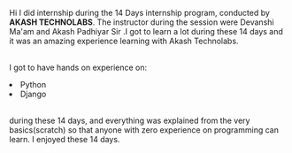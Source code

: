 
Hi I did internship during the 14 Days internship program, conducted by <b>AKASH TECHNOLABS</b>.
The instructor during the session were Devanshi Ma'am and Akash Padhiyar Sir .I got to
learn a lot during these 14 days and it was an amazing experience learning with Akash Technolabs.

<br>I got to have hands on experience on:
<li>Python
<li>Django



<br>during these 14 days, and everything was explained from the very basics(scratch) so that
anyone with zero experience on programming can learn.
I enjoyed these 14 days. 



